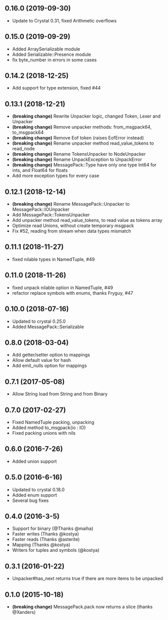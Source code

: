 ## 0.16.0 (2019-09-30)
* Update to Crystal 0.31, fixed Arithmetic overflows

## 0.15.0 (2019-09-29)
* Added ArraySerializable module
* Added Serializable::Presence module
* fix byte_number in errors in some cases

## 0.14.2 (2018-12-25)
* Add support for type extension, fixed #44

## 0.13.1 (2018-12-21)
* **(breaking change)** Rewrite Unpacker logic, changed Token, Lexer and Unpacker
* **(breaking change)** Remove unpacker methods: from_msgpack64, to_msgpack64
* **(breaking change)** Remove Eof token (raises EofError instead)
* **(breaking change)** Rename unpacker method read_value_tokens to read_node
* **(breaking change)** Rename TokensUnpacker to NodeUnpacker
* **(breaking change)** Rename UnpackException to UnpackError
* **(breaking change)** MessagePack::Type have only one type Int64 for ints, and Float64 for floats
* Add more exception types for every case

## 0.12.1 (2018-12-14)
* **(breaking change)** Rename MessagePack::Unpacker to MessagePack::IOUnpacker
* Add MessagePack::TokensUnpacker
* Add unpacker method read_value_tokens, to read value as tokens array
* Optimize read Unions, without create temporary msgpack
* Fix #52, reading from stream when data types mismatch

## 0.11.1 (2018-11-27)
* fixed nilable types in NamedTuple, #49

## 0.11.0 (2018-11-26)
* fixed unpack nilable option in NamedTuple, #49
* refactor replace symbols with enums, thanks Fryguy, #47

## 0.10.0 (2018-07-16)
* Updated to crystal 0.25.0
* Added MessagePack::Serializable

## 0.8.0 (2018-03-04)
* Add getter/setter option to mappings
* Allow default value for hash
* Add emit_nulls option for mappings

## 0.7.1 (2017-05-08)
* Allow String load from String and from Binary

## 0.7.0 (2017-02-27)
* Fixed NamedTuple packing, unpacking
* Added method to_msgpack(io : IO)
* Fixed packing unions with nils

## 0.6.0 (2016-7-26)
* Added union support

## 0.5.0 (2016-6-16)
* Updated to crystal 0.18.0
* Added enum support
* Several bug fixes

## 0.4.0 (2016-3-5)
* Support for binary (@Thanks @maiha)
* Faster writes (Thanks @kostya)
* Faster reads (Thanks @asterite)
* Mapping (Thanks @kostya)
* Writers for tuples and symbols (@kostya)

## 0.3.1 (2016-01-22)
* Unpacker#has_next returns true if there are more items to be unpacked

## 0.1.0 (2015-10-18)

* **(breaking change)** MessagePack.pack now returns a slice (thanks @Xanders)

